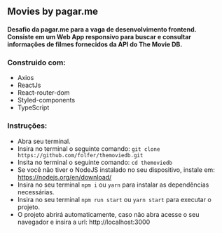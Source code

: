 ## Movies by pagar.me

#### Desafio da pagar.me para a vaga de desenvolvimento frontend. <br/> Consiste em um Web App responsivo para buscar e consultar informações de filmes fornecidos da API do The Movie DB.

### Construido com:
- Axios
- ReactJs
- React-router-dom
- Styled-components
- TypeScript

### Instruções:
- Abra seu terminal.
- Insira no terminal o seguinte comando: `git clone https://github.com/folfer/themoviedb.git`
- Insita no terminal o seguinte comando: `cd themoviedb`
- Se você não tiver o NodeJS instalado no seu dispositivo, instale em:  https://nodejs.org/en/download/
- Insira no seu terminal `npm i` ou `yarn` para instalar as dependências necessárias.
- Insira no seu terminal `npm run start` ou `yarn start` para executar o projeto.
- O projeto abrirá automaticamente, caso não abra acesse o seu navegador e insira a url: http://localhost:3000
